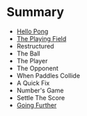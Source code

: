 # Summary

* [Hello Pong](README.adoc)
* [The Playing Field](playing-field/README.adoc)
* Restructured
* The Ball
* The Player
* The Opponent
* When Paddles Collide
* A Quick Fix
* Number's Game
* Settle The Score
* [Going Further](going-further/README.adoc)

